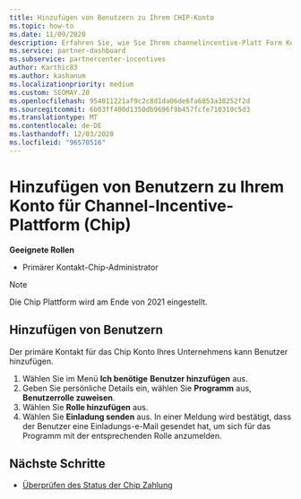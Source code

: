 ```yaml
---
title: Hinzufügen von Benutzern zu Ihrem CHIP-Konto
ms.topic: how-to
ms.date: 11/09/2020
description: Erfahren Sie, wie Sie Ihrem channelincentive-Platt Form Konto (Chip) Benutzer hinzufügen. Beachten Sie, dass die Chip Plattform am Ende von 2021 eingestellt wird.
ms.service: partner-dashboard
ms.subservice: partnercenter-incentives
author: Karthic83
ms.author: kashanum
ms.localizationpriority: medium
ms.custom: SEOMAY.20
ms.openlocfilehash: 954011221af9c2c8d1da06de6fa6853a38252f2d
ms.sourcegitcommit: 6b03ff400d1350db9696f9b457fcfe710310c5d3
ms.translationtype: MT
ms.contentlocale: de-DE
ms.lasthandoff: 12/03/2020
ms.locfileid: "96570516"
---
```

# <a name="add-users-to-your-channel-incentives-platform-chip-account"></a>Hinzufügen von Benutzern zu Ihrem Konto für Channel-Incentive-Plattform (Chip)

**Geeignete Rollen**

- Primärer Kontakt-Chip-Administrator
 
>[!NOTE]
>Die Chip Plattform wird am Ende von 2021 eingestellt.

## <a name="add-users"></a>Hinzufügen von Benutzern

Der primäre Kontakt für das Chip Konto Ihres Unternehmens kann Benutzer hinzufügen.

1. Wählen Sie im Menü **Ich benötige** **Benutzer hinzufügen** aus.
2. Geben Sie persönliche Details ein, wählen Sie **Programm** aus, **Benutzerrolle zuweisen**.
3. Wählen Sie **Rolle hinzufügen** aus.
4. Wählen Sie **Einladung senden** aus.
In einer Meldung wird bestätigt, dass der Benutzer eine Einladungs-e-Mail gesendet hat, um sich für das Programm mit der entsprechenden Rolle anzumelden.

## <a name="next-steps"></a>Nächste Schritte

- [Überprüfen des Status der Chip Zahlung](chip-payment-status.md)